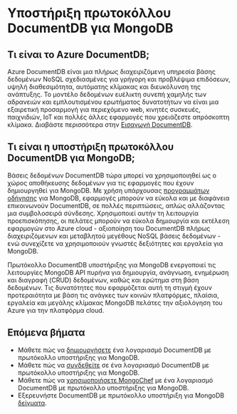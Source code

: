 <properties 
    pageTitle="Υποστήριξη πρωτοκόλλου DocumentDB για MongoDB | Microsoft Azure" 
    description="Μάθετε σχετικά με την υποστήριξη πρωτόκολλο DocumentDB MongoDB, τώρα διαθέσιμα σε δημόσια προεπισκόπηση." 
    keywords="mongodb"
    services="documentdb" 
    authors="AndrewHoh" 
    manager="jhubbard" 
    editor="" 
    documentationCenter=""/>

<tags 
    ms.service="documentdb" 
    ms.workload="data-services" 
    ms.tgt_pltfrm="na" 
    ms.devlang="na" 
    ms.topic="article" 
    ms.date="08/23/2016" 
    ms.author="anhoh"/>

# <a name="documentdb-protocol-support-for-mongodb"></a>Υποστήριξη πρωτοκόλλου DocumentDB για MongoDB

## <a name="what-is-azure-documentdb"></a>Τι είναι το Azure DocumentDB;
Azure DocumentDB είναι μια πλήρως διαχειριζόμενη υπηρεσία βάσης δεδομένων NoSQL σχεδιασμένες για γρήγορη και προβλέψιμα επιδόσεων, υψηλή διαθεσιμότητα, αυτόματης κλίμακας και διευκόλυνση της ανάπτυξης. Το μοντέλο δεδομένων ευέλικτη συνεπή χαμηλής των αδρανειών και εμπλουτισμένου ερωτήματος δυνατοτήτων να είναι μια εξαιρετική προσαρμογή για περιεχόμενο web, κινητές συσκευές, παιχνιδιών, IoT και πολλές άλλες εφαρμογές που χρειάζεστε απρόσκοπτη κλίμακα. Διαβάστε περισσότερα στην [Εισαγωγή DocumentDB](documentdb-introduction.md).

## <a name="what-is-documentdb-protocol-support-for-mongodb"></a>Τι είναι η υποστήριξη πρωτοκόλλου DocumentDB για MongoDB;
Βάσεις δεδομένων DocumentDB τώρα μπορεί να χρησιμοποιηθεί ως ο χώρος αποθήκευσης δεδομένων για τις εφαρμογές που έχουν δημιουργηθεί για MongoDB. Με χρήση υπάρχουσας [προγραμμάτων οδήγησης](https://docs.mongodb.org/ecosystem/drivers/) για MongoDB, εφαρμογές μπορούν να εύκολα και με διαφάνεια επικοινωνούν DocumentDB, σε πολλές περιπτώσεις, απλώς αλλάζοντας μια συμβολοσειρά σύνδεσης.  Χρησιμοποιεί αυτήν τη λειτουργία προεπισκόπησης, οι πελάτες μπορούν να εύκολα δημιουργία και εκτέλεση εφαρμογών στο Azure cloud - αξιοποίηση του DocumentDB πλήρως διαχειριζόμενων και μεταβλητού μεγέθους NoSQL βάσεις δεδομένων - ενώ συνεχίζετε να χρησιμοποιούν γνωστές δεξιότητες και εργαλεία για MongoDB.

Πρωτόκολλο DocumentDB υποστήριξης για MongoDB ενεργοποιεί τις λειτουργίες MongoDB API πυρήνα για δημιουργία, ανάγνωση, ενημέρωση και διαγραφή (CRUD) δεδομένων, καθώς και ερώτημα στη βάση δεδομένων. Τις δυνατότητες που εφαρμόζεται αυτή τη στιγμή έχουν προτεραιότητα με βάση τις ανάγκες των κοινών πλατφόρμες, πλαίσια, εργαλεία και μεγάλης κλίμακας MongoDB πελάτες την αξιολόγηση του Azure για την πλατφόρμα cloud.
  

## <a name="next-steps"></a>Επόμενα βήματα


- Μάθετε πώς να [δημιουργήσετε](documentdb-create-mongodb-account.md) ένα λογαριασμό DocumentDB με πρωτόκολλο υποστήριξης για MongoDB.
- Μάθετε πώς να [συνδεθείτε](documentdb-connect-mongodb-account.md) σε ένα λογαριασμό DocumentDB με πρωτόκολλο υποστήριξης για MongoDB.
- Μάθετε πώς να [χρησιμοποιήσετε MongoChef](documentdb-mongodb-mongochef.md) με ένα λογαριασμό DocumentDB με πρωτόκολλο υποστήριξης για MongoDB.
- Εξερευνήστε DocumentDB με πρωτόκολλο υποστήριξη για MongoDB [δείγματα](documentdb-mongodb-samples.md).

 
